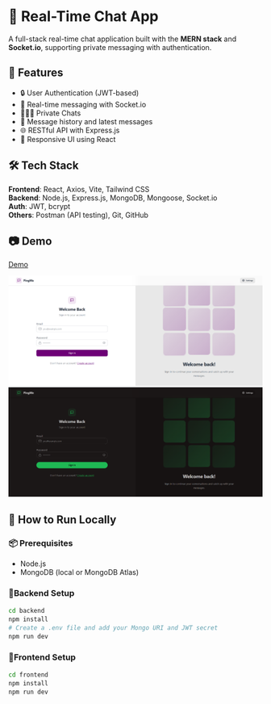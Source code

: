 # 💬 Real-Time Chat App

A full-stack real-time chat application built with the **MERN stack** and **Socket.io**, supporting private messaging with authentication.

## 🚀 Features

- 🔒 User Authentication (JWT-based)
- 💬 Real-time messaging with Socket.io
- 🧑‍🤝‍🧑 Private Chats
- 📄 Message history and latest messages
- 🌐 RESTful API with Express.js
- 🎨 Responsive UI using React

## 🛠️ Tech Stack

**Frontend**: React, Axios, Vite, Tailwind CSS  
**Backend**: Node.js, Express.js, MongoDB, Mongoose, Socket.io  
**Auth**: JWT, bcrypt  
**Others**: Postman (API testing), Git, GitHub

## 📷 Demo

[Demo](https://chat-app-ivhk.onrender.com/)


![Chat App Screenshot](screenshot_light.png)
![Chat App Screenshot](screenshot.png)



## 🧪 How to Run Locally
### 📦 Prerequisites
- Node.js
- MongoDB (local or MongoDB Atlas)

### 🔧Backend Setup

```bash
cd backend
npm install
# Create a .env file and add your Mongo URI and JWT secret
npm run dev
```

### 🔧Frontend Setup
```bash
cd frontend
npm install
npm run dev


